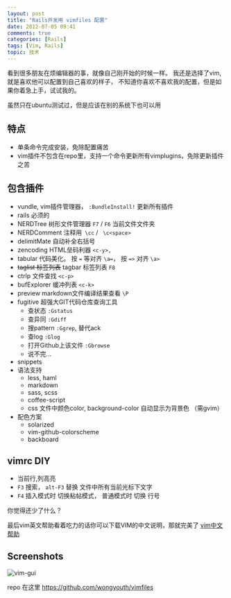 ```yaml
---
layout: post
title: "Rails开发用 vimfiles 配置"
date: 2012-07-05 09:41
comments: true
categories: [Rails]
tags: [Vim, Rails]
topic: 技术
---
```


看到很多朋友在烦编辑器的事，就像自己刚开始的时候一样。 我还是选择了vim, 就是喜欢他可以配置到自己喜欢的样子， 不知道你喜欢不喜欢我的配置，但是如果你着急上手，试试我的。

<!-- more -->

虽然只在ubuntu测试过，但是应该在别的系统下也可以用

## 特点

* 单条命令完成安装，免除配置痛苦
* vim插件不包含在repo里，支持一个命令更新所有vimplugins，免除更新插件之苦

## 包含插件

* vundle, vim插件管理器， `:BundleInstall!` 更新所有插件
* rails 必须的
* NERDTree 树形文件管理器 `F7` / `F6` 当前文件文件夹
* NERDComment 注释用` \cc`  / ` \c<space>`
* delimitMate 自动补全右括号
* zencoding HTML垒码利器 `<c-y>,`
* tabular 代码美化。 按 `=` 等对齐 `\a=`， 按 `=>` 对齐 `\a>`
* ~~taglist 标签列表~~ tagbar 标签列表 `F8`
* ctrlp 文件查找 `<c-p>`
* bufExplorer 缓冲列表 `<c-k>`
* preview markdown文件编译结果查看 `\P`
* fugitive 超强大GIT代码仓库查询工具
  * 查状态 `:Gstatus`
  * 查异同 `:Gdiff`
  * 搜pattern `:Ggrep`, 替代ack
  * 查log `:Glog`
  * 打开Github上该文件 `:Gbrowse`
  * 说不完...
* snippets
* 语法支持
  * less, haml
  * markdown
  * sass, scss
  * coffee-script
  * css 文件中颜色color, background-color 自动显示为背景色 （需gvim）
* 配色方案
  * solarized
  * vim-github-colorscheme
  * backboard

## vimrc DIY

* 当前行,列高亮
* `F3` 搜索， `alt-F3` 替换 文件中所有当前光标下文字
* `F4` 插入模式时 切换粘帖模式， 普通模式时 切换 行号

你觉得还少了什么？

最后vim英文帮助看着吃力的话你可以下载VIM的中文说明，那就完美了
[vim中文帮助][vimcdoc]

## Screenshots

![vim-gui][screenshot]

repo 在这里 <https://github.com/wongyouth/vimfiles>

[vimcdoc]: http://vimcdoc.sourceforge.net/
[screenshot]: http://pic.yupoo.com/sinaweibo1332356097/C5k2LdP9/medish.jpg
